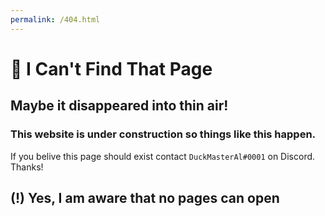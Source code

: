 ```yaml
---
permalink: /404.html
---
```

# 🤔 I Can't Find That Page
## Maybe it disappeared into thin air!
### This website is under construction so things like this happen.
If you belive this page should exist contact `DuckMasterAl#0001` on Discord. Thanks!
## (!) Yes, I am aware that no pages can open
